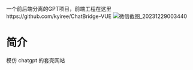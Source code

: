 一个前后端分离的GPT项目，前端工程在这里https://github.com/kyiree/ChatBridge-VUE
![微信截图_20231229003440](https://github.com/kyiree/ChatBridge-JAVA/assets/64623867/7f56061c-853a-4bc2-b181-a846ce467675)

# 简介
模仿 chatgpt 的套壳网站
